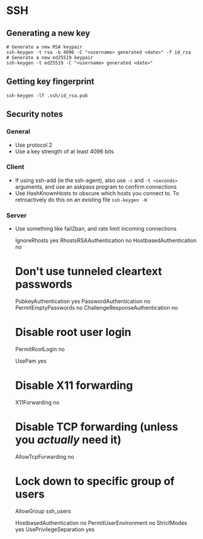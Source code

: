 # SSH
Generating a new key
--------------------

	# Generate a new RSA keypair
	ssh-keygen -t rsa -b 4096 -C "<username> generated <date>" -f id_rsa
	# Generate a new ed25519 keypair
	ssh-keygen -t ed25519 -C "<username> generated <date>"


Getting key fingerprint
-----------------------

	ssh-keygen -lf .ssh/id_rsa.pub


Security notes
--------------


### General


* Use protocol 2
* Use a key strength of at least 4096 bits


### Client



* If using ssh-add (ie the ssh-agent), also use ``-c`` and ``-t <seconds>`` arguments, and use an askpass program to confirm connections
* Use HashKnownHosts to obscure which hosts you connect to. To retroactively do this on an existing file ``ssh-keygen -H``


### Server


* Use something like fail2ban, and rate limit incoming connections


	IgnoreRhosts yes
	RhostsRSAAuthentication no
	HostbasedAuthentication no
	
	# Don't use tunneled cleartext passwords
	PubkeyAuthentication yes
	PasswordAuthentication no
	PermitEmptyPasswords no
	ChallengeResponseAuthentication no
	
	# Disable root user login
	PermitRootLogin no
	
	UsePam yes
	
	# Disable X11 forwarding
	X11Forwarding no
	# Disable TCP forwarding (unless you *actually* need it)
	AllowTcpForwarding no
	
	# Lock down to specific group of users 
	AllowGroup ssh_users
	
	HostbasedAuthentication no
	PermitUserEnvironment no
	StrictModes yes
	UsePrivilegeSeparation yes

